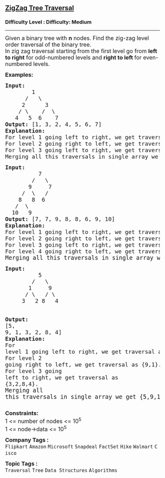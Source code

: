 <h2><a href="https://www.geeksforgeeks.org/problems/zigzag-tree-traversal/1?page=9&category=Tree,Binary%20Search%20Tree,DFS,BFS&sortBy=difficulty">ZigZag Tree Traversal</a></h2><h3>Difficulty Level : Difficulty: Medium</h3><hr><div class="problems_problem_content__Xm_eO"><p><span style="font-size: 18px;">Given a binary tree with <strong>n</strong> nodes. Find the zig-zag level order traversal of the binary tree. <br></span><span style="font-size: 18px;">In zig zag traversal starting from the first level go from <strong>left to right</strong> for odd-numbered levels and <strong>right to left </strong>for even-numbered levels.</span></p>
<p><span style="font-size: 18px;"><strong>Examples:</strong></span></p>
<pre><span style="font-size: 18px;"><strong>Input:
</strong>  &nbsp; &nbsp; &nbsp;&nbsp;1
 &nbsp;  &nbsp; /&nbsp; &nbsp;\
     2&nbsp; &nbsp;   3
&nbsp;   / \    /  \
&nbsp;  4   5  6    7
<strong>Output: </strong>[1, 3, 2, 4, 5, 6, 7]<br><strong>Explanation:</strong><br>For level 1 going left to right, we get traversal as {1}.<br>For level 2 going right to left, we get traversal as {3,2}.<br>For level 3 going left to right, we get traversal as {4,5,6,7}.<br>Merging all this traversals in single array we get {1,3,2,4,5,6,7}.</span>
</pre>
<pre><span style="font-size: 18px;"><strong>Input:
</strong>  &nbsp; &nbsp; &nbsp; &nbsp; 7
 &nbsp; &nbsp; &nbsp; &nbsp;/&nbsp;  \
 &nbsp; &nbsp; &nbsp; 9&nbsp; &nbsp; &nbsp;7
 &nbsp; &nbsp; /&nbsp; \&nbsp;  /&nbsp; &nbsp;
&nbsp;  &nbsp;8&nbsp; &nbsp;8&nbsp; 6&nbsp; &nbsp; &nbsp;
 &nbsp; /&nbsp; \
&nbsp; 10&nbsp;  9&nbsp;
<strong>Output: </strong></span><span style="font-size: 18px;">[7, 7, 9, 8, 8, 6, 9, 10] <br><strong>Explanation:<br></strong>For level 1 going left to right, we get traversal as {7}.<br>For level 2 going right to left, we get traversal as {7,9}.<br>For level 3 going left to right, we get traversal as {8,8,6}.<br>For level 4 going right to left, we get traversal as {9,10}.<br></span><span style="font-size: 14pt;"><span style="font-size: 14pt;">Merging all this traversals in single array we get {7,7,9,8,8,6,9,10}.<br></span></span></pre>
<pre><span style="font-size: 18px;"><strong style="font-size: 18px;">Input:
</strong><span style="font-size: 18px;">  &nbsp; &nbsp; &nbsp;   5
        /   \
       1     9
      / \   / \
     3   2 8   4

</span><strong style="font-size: 18px;">Output: </strong><span style="font-size: 18px;">[</span></span><span style="font-size: 18px;"><span style="font-size: 18px;">5, 9, 1, 3, 2, 8, 4]
</span><strong style="font-size: 18px;">Explanation:<br></strong><span style="font-size: 18px;">For level 1 going left to right, we get traversal as {5}.<br>For level 2 going right to left, we get traversal as {9,1}.<br>For level 3 going left to right, we get traversal as {3,2,8,4}.<br></span></span><span style="font-size: 14pt;">Merging all this traversals in single array we get {5,9,1,3,2,8,4}.</span></pre>
<p><span style="font-size: 18px;"><strong><strong>Constraints:</strong></strong><br>1 &lt;= number of nodes &lt;= 10<sup>5<br></sup></span><span style="font-size: 18px;">1 &lt;= node-&gt;data &lt;= 10<sup>5</sup></span></p></div><p><span style=font-size:18px><strong>Company Tags : </strong><br><code>Flipkart</code>&nbsp;<code>Amazon</code>&nbsp;<code>Microsoft</code>&nbsp;<code>Snapdeal</code>&nbsp;<code>FactSet</code>&nbsp;<code>Hike</code>&nbsp;<code>Walmart</code>&nbsp;<code>Cisco</code>&nbsp;<br><p><span style=font-size:18px><strong>Topic Tags : </strong><br><code>Traversal</code>&nbsp;<code>Tree</code>&nbsp;<code>Data Structures</code>&nbsp;<code>Algorithms</code>&nbsp;